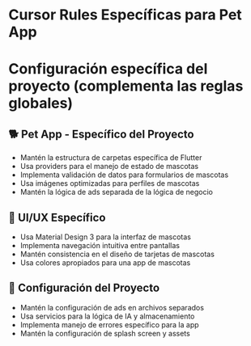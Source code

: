 # Cursor Rules Específicas para Pet App
# Configuración específica del proyecto (complementa las reglas globales)

## 🐕 Pet App - Específico del Proyecto
- Mantén la estructura de carpetas específica de Flutter
- Usa providers para el manejo de estado de mascotas
- Implementa validación de datos para formularios de mascotas
- Usa imágenes optimizadas para perfiles de mascotas
- Mantén la lógica de ads separada de la lógica de negocio

## 📱 UI/UX Específico
- Usa Material Design 3 para la interfaz de mascotas
- Implementa navegación intuitiva entre pantallas
- Mantén consistencia en el diseño de tarjetas de mascotas
- Usa colores apropiados para una app de mascotas

## 🔧 Configuración del Proyecto
- Mantén la configuración de ads en archivos separados
- Usa servicios para la lógica de IA y almacenamiento
- Implementa manejo de errores específico para la app
- Mantén la configuración de splash screen y assets
